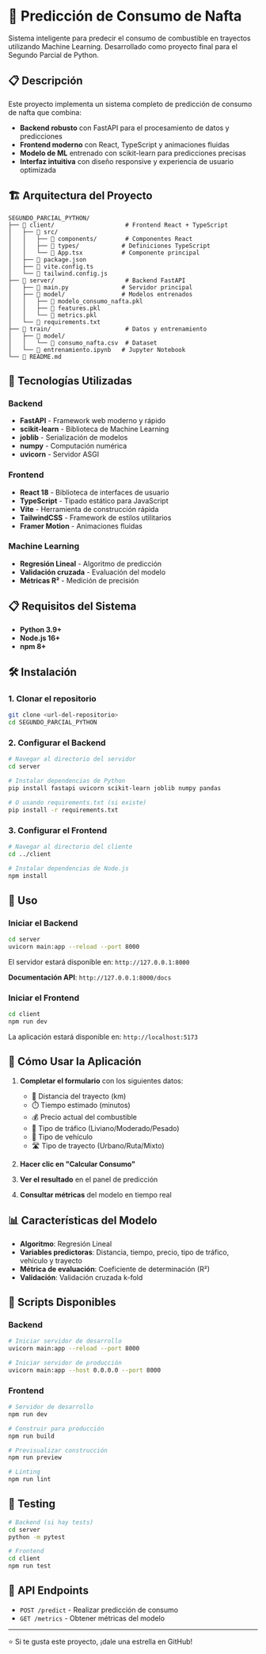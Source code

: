 # 🚗 Predicción de Consumo de Nafta

Sistema inteligente para predecir el consumo de combustible en trayectos utilizando Machine Learning. Desarrollado como proyecto final para el Segundo Parcial de Python.

## 📋 Descripción

Este proyecto implementa un sistema completo de predicción de consumo de nafta que combina:

- **Backend robusto** con FastAPI para el procesamiento de datos y predicciones
- **Frontend moderno** con React, TypeScript y animaciones fluidas
- **Modelo de ML** entrenado con scikit-learn para predicciones precisas
- **Interfaz intuitiva** con diseño responsive y experiencia de usuario optimizada

## 🏗️ Arquitectura del Proyecto

```
SEGUNDO_PARCIAL_PYTHON/
├── 📁 client/                    # Frontend React + TypeScript
│   ├── 📁 src/
│   │   ├── 📁 components/        # Componentes React
│   │   ├── 📁 types/            # Definiciones TypeScript
│   │   └── 📄 App.tsx           # Componente principal
│   ├── 📄 package.json
│   ├── 📄 vite.config.ts
│   └── 📄 tailwind.config.js
├── 📁 server/                    # Backend FastAPI
│   ├── 📄 main.py               # Servidor principal
│   ├── 📁 model/                # Modelos entrenados
│   │   ├── 📄 modelo_consumo_nafta.pkl
│   │   ├── 📄 features.pkl
│   │   └── 📄 metrics.pkl
│   └── 📄 requirements.txt
├── 📁 train/                     # Datos y entrenamiento
│   ├── 📁 model/
│   │   └── 📄 consumo_nafta.csv  # Dataset
│   └── 📄 entrenamiento.ipynb   # Jupyter Notebook
└── 📄 README.md
```

## 🚀 Tecnologías Utilizadas

### Backend

- **FastAPI** - Framework web moderno y rápido
- **scikit-learn** - Biblioteca de Machine Learning
- **joblib** - Serialización de modelos
- **numpy** - Computación numérica
- **uvicorn** - Servidor ASGI

### Frontend

- **React 18** - Biblioteca de interfaces de usuario
- **TypeScript** - Tipado estático para JavaScript
- **Vite** - Herramienta de construcción rápida
- **TailwindCSS** - Framework de estilos utilitarios
- **Framer Motion** - Animaciones fluidas

### Machine Learning

- **Regresión Lineal** - Algoritmo de predicción
- **Validación cruzada** - Evaluación del modelo
- **Métricas R²** - Medición de precisión

## 📋 Requisitos del Sistema

- **Python 3.9+**
- **Node.js 16+**
- **npm 8+**

## 🛠️ Instalación

### 1. Clonar el repositorio

```bash
git clone <url-del-repositorio>
cd SEGUNDO_PARCIAL_PYTHON
```

### 2. Configurar el Backend

```bash
# Navegar al directorio del servidor
cd server

# Instalar dependencias de Python
pip install fastapi uvicorn scikit-learn joblib numpy pandas

# O usando requirements.txt (si existe)
pip install -r requirements.txt
```

### 3. Configurar el Frontend

```bash
# Navegar al directorio del cliente
cd ../client

# Instalar dependencias de Node.js
npm install
```

## 🚀 Uso

### Iniciar el Backend

```bash
cd server
uvicorn main:app --reload --port 8000
```

El servidor estará disponible en: `http://127.0.0.1:8000`

**Documentación API**: `http://127.0.0.1:8000/docs`

### Iniciar el Frontend

```bash
cd client
npm run dev
```

La aplicación estará disponible en: `http://localhost:5173`

## 🧪 Cómo Usar la Aplicación

1. **Completar el formulario** con los siguientes datos:

   - 📏 Distancia del trayecto (km)
   - ⏱️ Tiempo estimado (minutos)
   - 💰 Precio actual del combustible
   - 🚦 Tipo de tráfico (Liviano/Moderado/Pesado)
   - 🚗 Tipo de vehículo
   - 🛣️ Tipo de trayecto (Urbano/Ruta/Mixto)

2. **Hacer clic en "Calcular Consumo"**

3. **Ver el resultado** en el panel de predicción

4. **Consultar métricas** del modelo en tiempo real

## 📊 Características del Modelo

- **Algoritmo**: Regresión Lineal
- **Variables predictoras**: Distancia, tiempo, precio, tipo de tráfico, vehículo y trayecto
- **Métrica de evaluación**: Coeficiente de determinación (R²)
- **Validación**: Validación cruzada k-fold

## 🔧 Scripts Disponibles

### Backend

```bash
# Iniciar servidor de desarrollo
uvicorn main:app --reload --port 8000

# Iniciar servidor de producción
uvicorn main:app --host 0.0.0.0 --port 8000
```

### Frontend

```bash
# Servidor de desarrollo
npm run dev

# Construir para producción
npm run build

# Previsualizar construcción
npm run preview

# Linting
npm run lint
```

## 🧪 Testing

```bash
# Backend (si hay tests)
cd server
python -m pytest

# Frontend
cd client
npm run test
```

## 📝 API Endpoints

- `POST /predict` - Realizar predicción de consumo
- `GET /metrics` - Obtener métricas del modelo

---

⭐ Si te gusta este proyecto, ¡dale una estrella en GitHub!
